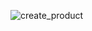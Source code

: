 ![create_product](https://user-images.githubusercontent.com/23118503/31227083-46880724-a9e1-11e7-9b16-7408980bdfab.PNG)

